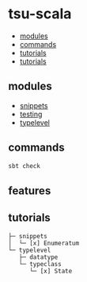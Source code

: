 # tsu-scala

- [modules](#modules)
- [commands](#commands)
- [tutorials](#features)
- [tutorials](#features)

## modules

- [snippets](snippets)
- [testing](testing)
- [typelevel](typelevel)

## commands

```bash
sbt check
```

## features

## tutorials


```
├─ snippets
│  └─ [x] Enumeratum
└─ typelevel
   ├─ datatype
   └─ typeclass
      └─ [x] State
```